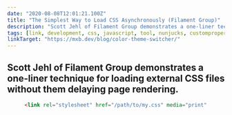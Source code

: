 ```yaml
---
date: "2020-08-08T12:01:21.100Z"
title: "The Simplest Way to Load CSS Asynchronously (Filament Group)"
description: "Scott Jehl of Filament Group demonstrates a one-liner technique for loading external CSS files without them delaying page rendering"
tags: [link, development, css, javascript, tool, nunjucks, customproperties, 11ty]
linkTarget: "https://mxb.dev/blog/color-theme-switcher/"
---
```

Scott Jehl of Filament Group demonstrates a one-liner technique for loading external CSS files without them delaying page rendering.
---
<figure>
  
``` html
<link rel="stylesheet" href="/path/to/my.css" media="print" onload="this.media='all'">
```

</figure>

